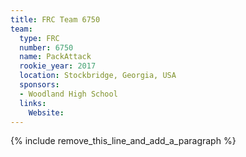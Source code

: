 ```yaml
---
title: FRC Team 6750
team:
  type: FRC
  number: 6750
  name: PackAttack
  rookie_year: 2017
  location: Stockbridge, Georgia, USA
  sponsors:
  - Woodland High School
  links:
    Website:
---
```


{% include remove_this_line_and_add_a_paragraph %}